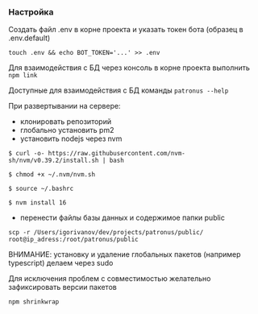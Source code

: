 ### Настройка

Создать файл .env в корне проекта и указать токен бота (образец в .env.default)

```touch .env && echo BOT_TOKEN='...' >> .env```

Для взаимодействия с БД через консоль в корне проекта выполнить ```npm link```

Доступные для взаимодействия с БД команды ```patronus --help```

При развертывании на сервере:

- клонировать репозиторий
- глобально установить pm2 
- установить nodejs через nvm

```
$ curl -o- https://raw.githubusercontent.com/nvm-sh/nvm/v0.39.2/install.sh | bash

$ chmod +x ~/.nvm/nvm.sh

$ source ~/.bashrc 

$ nvm install 16
```
- перенести файлы базы данных и содержимое папки public

```scp -r /Users/igorivanov/dev/projects/patronus/public/ root@ip_adress:/root/patronus/public```

ВНИМАНИЕ: установку и удаление глобальных пакетов (например typescript) делаем через sudo

Для исключения проблем с совместимостью желательно зафиксировать версии пакетов

```npm shrinkwrap```
